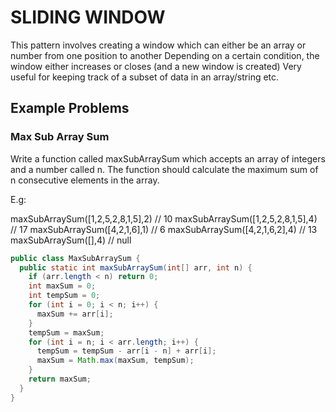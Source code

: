 # SLIDING WINDOW

This pattern involves creating a window which can either be an array or number from one position to another
Depending on a certain condition, the window either increases or closes (and a new window is created)
Very useful for keeping track of a subset of data in an array/string etc.

## Example Problems 

### Max Sub Array Sum

Write a function called maxSubArraySum which accepts an array of integers and a number called n.
The function should calculate the maximum sum of n consecutive elements in the array.

E.g: 

maxSubArraySum([1,2,5,2,8,1,5],2) // 10
maxSubArraySum([1,2,5,2,8,1,5],4) // 17
maxSubArraySum([4,2,1,6],1) // 6
maxSubArraySum([4,2,1,6,2],4) // 13
maxSubArraySum([],4) // null

```java
public class MaxSubArraySum {
  public static int maxSubArraySum(int[] arr, int n) {
    if (arr.length < n) return 0;
    int maxSum = 0;
    int tempSum = 0;
    for (int i = 0; i < n; i++) {
      maxSum += arr[i];
    }
    tempSum = maxSum;
    for (int i = n; i < arr.length; i++) {
      tempSum = tempSum - arr[i - n] + arr[i];
      maxSum = Math.max(maxSum, tempSum);
    }
    return maxSum;
  }
}
